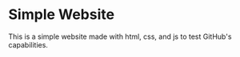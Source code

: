 # Simple Website
This is a simple website made with html, css, and js to test GitHub's capabilities.
